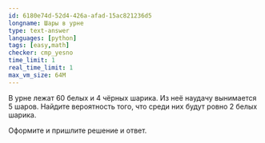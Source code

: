```yaml
---
id: 6180e74d-52d4-426a-afad-15ac821236d5
longname: Шары в урне
type: text-answer
languages: [python]
tags: [easy,math]
checker: cmp_yesno
time_limit: 1
real_time_limit: 1
max_vm_size: 64M
---
```


В урне лежат 60 белых и 4 чёрных шарика. Из неё наудачу вынимается 5 шаров. Найдите вероятность того, что среди них будут ровно 2 белых шарика.

Оформите и пришлите решение и ответ.
